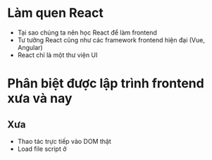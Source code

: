 # Làm quen React
- Tại sao chúng ta nên học React để làm frontend
- Tư tưởng React cũng như các framework frontend hiện đại (Vue, Angular)
- React chỉ là một thư viện UI

# Phân biệt được lập trình frontend xưa và nay
## Xưa
- Thao tác trực tiếp vào DOM thật
- Load file script ở <script> => sắp xếp khéo đúng thứ tự => Module management tool
- Dùng JS, CSS => Viết code đủ các phiên bản => Transform code tool

## Nay
- Frontend => Xoay quanh config được tool đó => Đã có tool, template, framework được config sẵn cho mình rồi => Mình cần lấy ra và sử dụng
- React: create-react-app => Tool dc FB phát triển => Tạo ra các React Web App => Single page app
- Webpack
+ module management: import css, import scss, import svg, import jsx, js, .... => bundle.js => script
+ es module (import export default) >< commonjs (require module.exports)
+ minify bundle => file nhỏ lại (quan trọng nhất) => load nhanh hơn (đổi tên biến, xoá khoảng trắng), phần nào đó che dấu code
=> Trình duyệt nó chỉ hiểu được HTML, CSS, JS

- Babel
+ Transform JS, sử dụng ES6 => parse về code phù hợp cho một trình duyệt nhất định
=> Ngoài ra tool khác => parse SCSS => CSS, parse Less => CSS, ...

- Webpack dev server
+ localhost:3000 => index.html (public)
+ Hot reload => thay đổi code => tự động load lại

- Single page app
=> localhost:3000/ localhost3000/login => index.html
=> Client rendering => Hoàn toàn dùng JS => tạo ra các DOM => tạo ra các giao diện

- Phân biệt Server rendering 
=> giao diện phần lớn đã có trong html (server sinh ra các file html => trả về người dùng)

